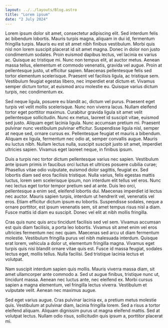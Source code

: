 ```yaml
---
layout: ../../layouts/Blog.astro
title: "Lorem ipsum"
date: "2 July 2024"
---
```


Lorem ipsum dolor sit amet, consectetur adipiscing elit. Sed interdum felis ac bibendum lobortis. Mauris turpis magna, aliquam in dui id, fermentum fringilla turpis. Mauris eu est sit amet nibh finibus vestibulum. Morbi quis nisl non lorem suscipit placerat id sit amet magna. Donec in dolor non justo condimentum sodales. Proin euismod dapibus lectus, vel lacinia ex varius ac. Quisque ac tristique mi. Nunc non tempus elit, at auctor metus. Aenean massa tellus, elementum et commodo venenatis, gravida vel augue. Proin at pellentesque justo, ut efficitur sapien. Maecenas pellentesque felis sed tortor elementum scelerisque. Praesent vel facilisis ligula, ac tristique sem. Vestibulum feugiat egestas libero, nec imperdiet erat dictum et. Vivamus semper dictum tortor, at euismod arcu molestie eu. Quisque varius dictum turpis, nec condimentum ex.

Sed neque ligula, posuere eu blandit ac, dictum vel purus. Praesent eget turpis vel velit mollis scelerisque. Nunc non viverra lacus. Nullam eleifend tortor eget porttitor maximus. Curabitur gravida ligula sit amet velit pellentesque sollicitudin. Nunc ex metus, laoreet id suscipit vitae, euismod sed justo. Aliquam eget lacinia ligula. Nunc accumsan pretium mi. Praesent pulvinar nunc vestibulum pulvinar efficitur. Suspendisse ligula nisl, semper at neque sed, ornare cursus ex. Pellentesque feugiat et mauris a bibendum. Aliquam ex ligula, fermentum nec odio at, semper convallis augue. Mauris eu luctus nibh. Nullam lectus nulla, suscipit suscipit justo sit amet, imperdiet ultricies sapien. Vivamus eget laoreet neque, in finibus ipsum.

Duis a turpis nec tortor dictum pellentesque varius nec sapien. Vestibulum ante ipsum primis in faucibus orci luctus et ultrices posuere cubilia curae; Phasellus vitae odio vulputate, euismod dolor sagittis, feugiat ex. Sed lobortis diam sed eros facilisis tristique. Nulla varius, felis egestas mattis luctus, lorem sem scelerisque ipsum, non interdum elit tellus vel eros. Nunc nec lectus eget tortor tempor pretium sed at ante. Duis leo orci, pellentesque a enim sed, eleifend lobortis dui. Maecenas imperdiet id lectus nec auctor. Mauris sapien turpis, interdum ut hendrerit vel, venenatis vel eros. Etiam efficitur dictum ipsum eu lobortis. Suspendisse sodales, neque a ornare porttitor, est ipsum venenatis sem, sit amet tempus risus nisl a diam. Fusce mattis id diam eu suscipit. Donec vel elit at nibh mollis fringilla.

Cras quis nunc quis arcu tincidunt facilisis sed vel sem. Vivamus accumsan est quis diam facilisis, a porta leo lobortis. Vivamus sit amet enim vel eros ultricies fermentum nec nec quam. Maecenas sed arcu ut diam fermentum molestie. Vestibulum fringilla purus vel nibh malesuada interdum. Quisque erat lorem, vehicula a dolor ut, elementum fringilla magna. Vivamus eget turpis quis nisi blandit ornare vitae quis est. Fusce id massa feugiat, sodales lectus eget, mollis tellus. Nulla facilisi. Sed tristique lacinia lectus et volutpat.

Nam suscipit interdum sapien quis mollis. Mauris viverra massa diam, sit amet ullamcorper ante commodo a. Sed ut augue finibus, tristique nunc ut, tincidunt massa. Aenean nec luctus ante, nec eleifend ex. Morbi cursus sapien a magna elementum, vel fringilla lectus viverra. Vestibulum et vulputate velit. Aenean nec maximus augue.

Sed eget varius augue. Cras pulvinar lacinia ex, a pretium metus molestie quis. Vestibulum at pulvinar diam, lacinia fringilla lorem. Sed a risus a tortor eleifend aliquam. Aliquam dignissim purus ut magna eleifend mattis. Sed at volutpat lectus. Nullam odio risus, sollicitudin quis ipsum a, porttitor placerat mi.